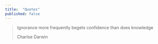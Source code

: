 ```yaml
---
title:  "Quotes"
published: false
---
```


>Ignorance more frequently begets confidence than does knowledge
>
>Charlse Darwin